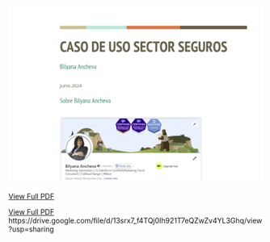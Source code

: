 ![Preview of the PDF](https://github.com/ba23-python/SQL-Assignment/blob/main/screenshot-caso.PNG)

[View Full PDF](https://github.com/ba23-python/SQL-Assignment/blob/main/Caso%20de%20uso-SFMC-sector-SEGUROS-Bilyana-Ancheva.pdf)

[View Full PDF]([https://github.com/ba23-python/SQL-Assignment/blob/main/Caso%20de%20uso-SFMC-sector-SEGUROS-Bilyana-Ancheva.pdf](https://drive.google.com/file/d/13srx7_f4TQj0Ih921T7eQZwZv4YL3Ghq/view?usp=sharing))
https://drive.google.com/file/d/13srx7_f4TQj0Ih921T7eQZwZv4YL3Ghq/view?usp=sharing
